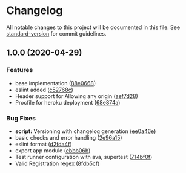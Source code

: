 # Changelog

All notable changes to this project will be documented in this file. See [standard-version](https://github.com/conventional-changelog/standard-version) for commit guidelines.

## 1.0.0 (2020-04-29)


### Features

* base implementation ([88e0668](https://github.com/nikhilnagaraju/kar-traffic-fines/commit/88e0668216ed151db893185b7b765be88f19b5a3))
* eslint added ([c52768c](https://github.com/nikhilnagaraju/kar-traffic-fines/commit/c52768c9b6a771f4d057c2a43d6a6d9284fbf6d1))
* Header support for Allowing any origin ([aef7d28](https://github.com/nikhilnagaraju/kar-traffic-fines/commit/aef7d28593e4faf9a3218e1b07e8801fe65d089d))
* Procfile for heroku deployment ([68e874a](https://github.com/nikhilnagaraju/kar-traffic-fines/commit/68e874a5b0ba272ecdd0b47b8940248d740338f7))


### Bug Fixes

* **script:** Versioning with changelog generation ([ee0a46e](https://github.com/nikhilnagaraju/kar-traffic-fines/commit/ee0a46e0e53d0ac5d1055be86062cc697129f626))
* basic checks and error handling ([2e96a15](https://github.com/nikhilnagaraju/kar-traffic-fines/commit/2e96a153c6c7b0255bdf0a134067b21cb52a786d))
* eslint format ([d2fda4f](https://github.com/nikhilnagaraju/kar-traffic-fines/commit/d2fda4f8d4ceac14057664133b638a17bab86675))
* export app module ([ebbb06b](https://github.com/nikhilnagaraju/kar-traffic-fines/commit/ebbb06bcb0aff4e73f385ff5e2ac499c8b848b8a))
* Test runner configuration with ava, supertest ([714bf0f](https://github.com/nikhilnagaraju/kar-traffic-fines/commit/714bf0fd5d5c1cdf843eab7958e807da55b7152a))
* Valid Registration regex ([8fdb5cf](https://github.com/nikhilnagaraju/kar-traffic-fines/commit/8fdb5cf1d1ab4b4f1d4a85ebfea298289043d5a4))
